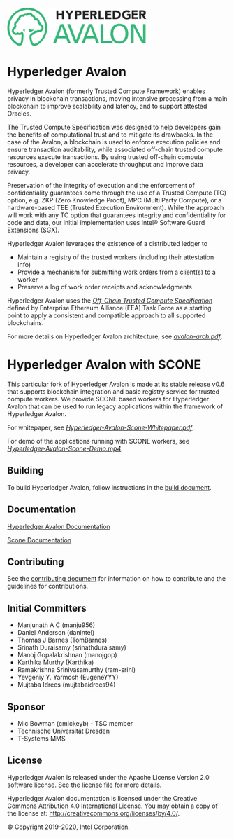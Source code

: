 <!--
Licensed under Creative Commons Attribution 4.0 International License
https://creativecommons.org/licenses/by/4.0/
-->

<img src="images/HL_Avalon_Logo_Color.png" width="318" height="87"
 alt="Hyperledger Avalon logo" />

# Hyperledger Avalon

Hyperledger Avalon (formerly Trusted Compute Framework)
enables privacy in blockchain transactions,
moving intensive processing from a main blockchain to improve scalability and
latency, and to support attested Oracles.

The Trusted Compute Specification was designed to help developers gain the
benefits of computational trust and to mitigate its drawbacks. In the case of
the Avalon, a blockchain is used to enforce execution
policies and ensure transaction auditability, while associated off-chain
trusted compute resources execute transactions. By using trusted off-chain
compute resources, a developer can accelerate throughput and improve data
privacy.

Preservation of the integrity of execution and the enforcement
of confidentiality guarantees come through the use of a Trusted Compute (TC)
option, e.g. ZKP (Zero Knowledge Proof), MPC (Multi Party Compute),
or a hardware-based TEE (Trusted Execution Environment).
While the approach will work with any TC option that guarantees integrity and
confidentiality for code and data, our initial implementation uses
Intel® Software Guard Extensions (SGX).

Hyperledger Avalon leverages the existence of a distributed ledger to
 * Maintain a registry of the trusted workers (including their attestation info)
 * Provide a mechanism for submitting work orders from a client(s) to a worker
 * Preserve a log of work order receipts and acknowledgments

Hyperledger Avalon uses the
[ _Off-Chain Trusted Compute Specification_](https://entethalliance.github.io/trusted-computing/spec.html)
defined by Enterprise Ethereum Alliance (EEA) Task Force as a starting point to
apply a consistent and compatible approach to all supported blockchains.

For more details on Hyperledger Avalon architecture, see
[_avalon-arch.pdf_](docs/avalon-arch.pdf).

# Hyperledger Avalon with SCONE

This particular fork of Hyperledger Avalon is made at its stable release v0.6
that supports blockchain integration and basic registry service for trusted compute workers. 
We provide SCONE based workers for Hyperledger Avalon that can be used to run legacy 
applications within the framework of Hyperledger Avalon. 

For whitepaper, see
[_Hyperledger-Avalon-Scone-Whitepaper.pdf_](docs/whitepaper_avalon_scone.pdf).

For demo of the applications running with SCONE workers, see
[_Hyperledger-Avalon-Scone-Demo.mp4_](docs/avalon-scone-workloads-demo.mp4).

## Building

To build Hyperledger Avalon, follow instructions in the
[build document](BUILD.md).

## Documentation

[Hyperledger Avalon Documentation](https://hyperledger.github.io/avalon/)

[Scone Documentation](https://scontain.com/index.html?lang=en)

## Contributing

See the [contributing document](CONTRIBUTING.md)
for information on how to contribute and the guidelines for contributions.

## Initial Committers
* Manjunath A C (manju956)
* Daniel Anderson (danintel)
* Thomas J Barnes (TomBarnes)
* Srinath Duraisamy (srinathduraisamy)
* Manoj Gopalakrishnan (manojgop)
* Karthika Murthy (Karthika)
* Ramakrishna Srinivasamurthy (ram-srini)
* Yevgeniy Y. Yarmosh (EugeneYYY)
* Mujtaba Idrees (mujtabaidrees94)

## Sponsor
* Mic Bowman (cmickeyb) - TSC member
* Technische Universität Dresden
* T-Systems MMS

## License
Hyperledger Avalon is released under the Apache License
Version 2.0 software license. See the [license file](LICENSE) for more details.

Hyperledger Avalon documentation is licensed under the
Creative Commons Attribution 4.0 International License. You may obtain a copy
of the license at: http://creativecommons.org/licenses/by/4.0/.

© Copyright 2019-2020, Intel Corporation.

